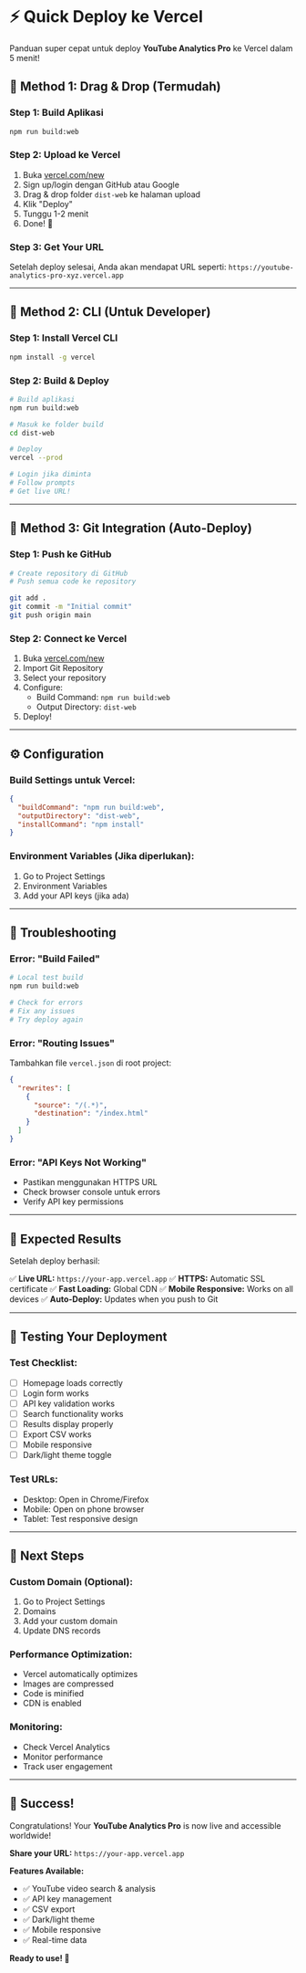 # ⚡ Quick Deploy ke Vercel

Panduan super cepat untuk deploy **YouTube Analytics Pro** ke Vercel dalam 5 menit!

## 🚀 Method 1: Drag & Drop (Termudah)

### Step 1: Build Aplikasi
```bash
npm run build:web
```

### Step 2: Upload ke Vercel
1. Buka [vercel.com/new](https://vercel.com/new)
2. Sign up/login dengan GitHub atau Google
3. Drag & drop folder `dist-web` ke halaman upload
4. Klik "Deploy"
5. Tunggu 1-2 menit
6. Done! 🎉

### Step 3: Get Your URL
Setelah deploy selesai, Anda akan mendapat URL seperti:
`https://youtube-analytics-pro-xyz.vercel.app`

---

## 🚀 Method 2: CLI (Untuk Developer)

### Step 1: Install Vercel CLI
```bash
npm install -g vercel
```

### Step 2: Build & Deploy
```bash
# Build aplikasi
npm run build:web

# Masuk ke folder build
cd dist-web

# Deploy
vercel --prod

# Login jika diminta
# Follow prompts
# Get live URL!
```

---

## 🚀 Method 3: Git Integration (Auto-Deploy)

### Step 1: Push ke GitHub
```bash
# Create repository di GitHub
# Push semua code ke repository

git add .
git commit -m "Initial commit"
git push origin main
```

### Step 2: Connect ke Vercel
1. Buka [vercel.com/new](https://vercel.com/new)
2. Import Git Repository
3. Select your repository
4. Configure:
   - Build Command: `npm run build:web`
   - Output Directory: `dist-web`
5. Deploy!

---

## ⚙️ Configuration

### Build Settings untuk Vercel:
```json
{
  "buildCommand": "npm run build:web",
  "outputDirectory": "dist-web",
  "installCommand": "npm install"
}
```

### Environment Variables (Jika diperlukan):
1. Go to Project Settings
2. Environment Variables
3. Add your API keys (jika ada)

---

## 🔧 Troubleshooting

### Error: "Build Failed"
```bash
# Local test build
npm run build:web

# Check for errors
# Fix any issues
# Try deploy again
```

### Error: "Routing Issues"
Tambahkan file `vercel.json` di root project:
```json
{
  "rewrites": [
    {
      "source": "/(.*)",
      "destination": "/index.html"
    }
  ]
}
```

### Error: "API Keys Not Working"
- Pastikan menggunakan HTTPS URL
- Check browser console untuk errors
- Verify API key permissions

---

## 🎯 Expected Results

Setelah deploy berhasil:

✅ **Live URL:** `https://your-app.vercel.app`
✅ **HTTPS:** Automatic SSL certificate
✅ **Fast Loading:** Global CDN
✅ **Mobile Responsive:** Works on all devices
✅ **Auto-Deploy:** Updates when you push to Git

---

## 📱 Testing Your Deployment

### Test Checklist:
- [ ] Homepage loads correctly
- [ ] Login form works
- [ ] API key validation works
- [ ] Search functionality works
- [ ] Results display properly
- [ ] Export CSV works
- [ ] Mobile responsive
- [ ] Dark/light theme toggle

### Test URLs:
- Desktop: Open in Chrome/Firefox
- Mobile: Open on phone browser
- Tablet: Test responsive design

---

## 🚀 Next Steps

### Custom Domain (Optional):
1. Go to Project Settings
2. Domains
3. Add your custom domain
4. Update DNS records

### Performance Optimization:
- Vercel automatically optimizes
- Images are compressed
- Code is minified
- CDN is enabled

### Monitoring:
- Check Vercel Analytics
- Monitor performance
- Track user engagement

---

## 🎉 Success!

Congratulations! Your **YouTube Analytics Pro** is now live and accessible worldwide!

**Share your URL:** `https://your-app.vercel.app`

**Features Available:**
- ✅ YouTube video search & analysis
- ✅ API key management
- ✅ CSV export
- ✅ Dark/light theme
- ✅ Mobile responsive
- ✅ Real-time data

**Ready to use! 🚀**